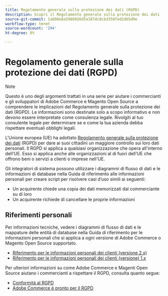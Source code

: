 ```yaml
---
title: Regolamento generale sulla protezione dei dati (RGPD)
description: Scopri il Regolamento generale sulla protezione dei dati (RGPD), una normativa che disciplina la protezione e la privacy dei dati per tutti gli individui nell’Unione europea e nello Spazio economico europeo.
source-git-commit: 1a608e8a5986026d5a187dc8cbd358fed2db5d9e
workflow-type: tm+mt
source-wordcount: '294'
ht-degree: 0%

---
```



# Regolamento generale sulla protezione dei dati (RGPD)

>[!NOTE]
>
>Questo è uno degli argomenti trattati in una serie per aiutare i commercianti e gli sviluppatori di Adobe Commerce e Magento Open Source a comprendere le implicazioni del Regolamento generale sulla protezione dei dati (RGPD). Le informazioni sono destinate solo a scopo informativo e non devono essere interpretate come consulenza legale. Rivolgiti al tuo consulente legale per determinare se e come la tua azienda debba rispettare eventuali obblighi legali.

L&#39;Unione europea (UE) ha adottato [Regolamento generale sulla protezione dei dati](https://ec.europa.eu/info/law/law-topic/data-protection_en) (RGPD) per dare ai suoi cittadini un maggiore controllo sui loro dati personali. Il RGPD si applica a qualsiasi organizzazione che opera all&#39;interno dell&#39;UE. Esso si applica anche alle organizzazioni al di fuori dell&#39;UE che offrono beni o servizi a clienti o imprese nell&#39;UE.

Gli integratori di sistema possono utilizzare i diagrammi di flusso di dati e le informazioni di database nella Guida di riferimento alle informazioni personali per creare script per risolvere casi d’uso simili ai seguenti:

- Un acquirente chiede una copia dei dati memorizzati dal commerciante su di loro
- Un acquirente richiede di cancellare le proprie informazioni

## Riferimenti personali

Per informazioni tecniche, vedere i diagrammi di flusso di dati e le mappature delle entità di database nella Guida di riferimento per le informazioni personali che si applica a ogni versione di Adobe Commerce o Magento Open Source supportato.

- [Riferimento per le informazioni personali dei clienti (versione 2.x)](data-m2.md)
- [Riferimento per le informazioni personali dei clienti (versione) 1.x](data-m1.md)

Per ulteriori informazioni su come Adobe Commerce e Magenti Open Source aiutano i commercianti a rispettare il RGPD, consulta quanto segue:

- [Conformità al RGPD](https://experienceleague.adobe.com/docs/commerce-admin/start/compliance/privacy/compliance-gdpr.html)
- [Adobe Commerce è pronto per il RGPD](https://business.adobe.com/privacy/general-data-protection-regulation.html)
